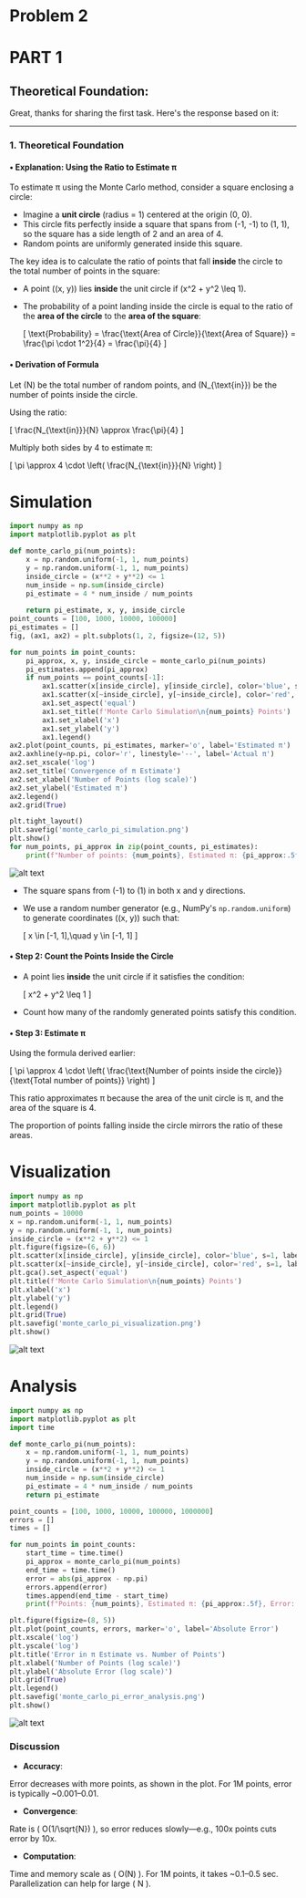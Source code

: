 # Problem 2

# PART 1

## Theoretical Foundation:

Great, thanks for sharing the first task. Here's the response based on it:

---

### **1. Theoretical Foundation**

#### **• Explanation: Using the Ratio to Estimate π**

To estimate π using the Monte Carlo method, consider a square enclosing a circle:

- Imagine a **unit circle** (radius = 1) centered at the origin (0, 0).
- This circle fits perfectly inside a square that spans from (-1, -1) to (1, 1), so the square has a side length of 2 and an area of 4.
- Random points are uniformly generated inside this square.

The key idea is to calculate the ratio of points that fall **inside** the circle to the total number of points in the square:

- A point \((x, y)\) lies **inside** the unit circle if \(x^2 + y^2 \leq 1\).

- The probability of a point landing inside the circle is equal to the ratio of the **area of the circle** to the **area of the square**:

  \[
  \text{Probability} =
   \frac{\text{Area of Circle}}{\text{Area of Square}} =
    \frac{\pi \cdot 1^2}{4} = \frac{\pi}{4}
  \]

#### **• Derivation of Formula**

Let \(N\) be the total number of random points, and \(N_{\text{in}}\) be the number of points inside the circle.

Using the ratio:

\[
\frac{N_{\text{in}}}{N} \approx \frac{\pi}{4}
\]

Multiply both sides by 4 to estimate π:

\[
\pi \approx 4 \cdot \left( \frac{N_{\text{in}}}{N} \right)
\]


# Simulation

```python
import numpy as np
import matplotlib.pyplot as plt

def monte_carlo_pi(num_points):
    x = np.random.uniform(-1, 1, num_points)
    y = np.random.uniform(-1, 1, num_points)
    inside_circle = (x**2 + y**2) <= 1
    num_inside = np.sum(inside_circle)
    pi_estimate = 4 * num_inside / num_points
    
    return pi_estimate, x, y, inside_circle
point_counts = [100, 1000, 10000, 100000]
pi_estimates = []
fig, (ax1, ax2) = plt.subplots(1, 2, figsize=(12, 5))

for num_points in point_counts:
    pi_approx, x, y, inside_circle = monte_carlo_pi(num_points)
    pi_estimates.append(pi_approx)
    if num_points == point_counts[-1]:
        ax1.scatter(x[inside_circle], y[inside_circle], color='blue', s=1, label='Inside Circle')
        ax1.scatter(x[~inside_circle], y[~inside_circle], color='red', s=1, label='Outside Circle')
        ax1.set_aspect('equal')
        ax1.set_title(f'Monte Carlo Simulation\n{num_points} Points')
        ax1.set_xlabel('x')
        ax1.set_ylabel('y')
        ax1.legend()
ax2.plot(point_counts, pi_estimates, marker='o', label='Estimated π')
ax2.axhline(y=np.pi, color='r', linestyle='--', label='Actual π')
ax2.set_xscale('log')
ax2.set_title('Convergence of π Estimate')
ax2.set_xlabel('Number of Points (log scale)')
ax2.set_ylabel('Estimated π')
ax2.legend()
ax2.grid(True)

plt.tight_layout()
plt.savefig('monte_carlo_pi_simulation.png')
plt.show()
for num_points, pi_approx in zip(point_counts, pi_estimates):
    print(f"Number of points: {num_points}, Estimated π: {pi_approx:.5f}, Error: {abs(pi_approx - np.pi):.5f}")
```

![alt text](<Unknown kopyası.png>)


- The square spans from \(-1\) to \(1\) in both x and y directions.

- We use a random number generator (e.g., NumPy's `np.random.uniform`) to generate coordinates \((x, y)\) such that:

  \[
  x \in [-1, 1],\quad y \in [-1, 1]
  \]

#### **• Step 2: Count the Points Inside the Circle**

- A point lies **inside** the unit circle if it satisfies the condition:

  \[
  x^2 + y^2 \leq 1
  \]

- Count how many of the randomly generated points satisfy this condition.

#### **• Step 3: Estimate π**

Using the formula derived earlier:

\[
\pi \approx 4 \cdot \left( \frac{\text{Number of points inside the circle}}{\text{Total number of points}} \right)
\]

This ratio approximates π because the area of the unit circle is π, and the area of the square is 4.

The proportion of points falling inside the circle mirrors the ratio of these areas.

# Visualization

```python
import numpy as np
import matplotlib.pyplot as plt
num_points = 10000
x = np.random.uniform(-1, 1, num_points)
y = np.random.uniform(-1, 1, num_points)
inside_circle = (x**2 + y**2) <= 1
plt.figure(figsize=(6, 6))
plt.scatter(x[inside_circle], y[inside_circle], color='blue', s=1, label='Inside Circle')
plt.scatter(x[~inside_circle], y[~inside_circle], color='red', s=1, label='Outside Circle')
plt.gca().set_aspect('equal')
plt.title(f'Monte Carlo Simulation\n{num_points} Points')
plt.xlabel('x')
plt.ylabel('y')
plt.legend()
plt.grid(True)
plt.savefig('monte_carlo_pi_visualization.png')
plt.show()
```

![alt text](<Unknown kopyası 2.png>)

# Analysis 

```python
import numpy as np
import matplotlib.pyplot as plt
import time

def monte_carlo_pi(num_points):
    x = np.random.uniform(-1, 1, num_points)
    y = np.random.uniform(-1, 1, num_points)
    inside_circle = (x**2 + y**2) <= 1
    num_inside = np.sum(inside_circle)
    pi_estimate = 4 * num_inside / num_points
    return pi_estimate

point_counts = [100, 1000, 10000, 100000, 1000000]
errors = []
times = []

for num_points in point_counts:
    start_time = time.time()
    pi_approx = monte_carlo_pi(num_points)
    end_time = time.time()
    error = abs(pi_approx - np.pi)
    errors.append(error)
    times.append(end_time - start_time)
    print(f"Points: {num_points}, Estimated π: {pi_approx:.5f}, Error: {error:.5f}, Time: {times[-1]:.5f} sec")

plt.figure(figsize=(8, 5))
plt.plot(point_counts, errors, marker='o', label='Absolute Error')
plt.xscale('log')
plt.yscale('log')
plt.title('Error in π Estimate vs. Number of Points')
plt.xlabel('Number of Points (log scale)')
plt.ylabel('Absolute Error (log scale)')
plt.grid(True)
plt.legend()
plt.savefig('monte_carlo_pi_error_analysis.png')
plt.show()
```

![alt text](<Unknown kopyası 3.png>)



### Discussion

- **Accuracy**:

Error decreases with more points, as shown in the plot. For 1M points, error is typically ~0.001–0.01.

- **Convergence**:

 Rate is \( O(1/\sqrt{N}) \), so error reduces slowly—e.g., 100x points cuts error by 10x.

- **Computation**:

Time and memory scale as \( O(N) \). For 1M points, it takes ~0.1–0.5 sec. Parallelization can help for large \( N \).








